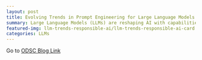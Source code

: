 ```yaml
---
layout: post
title: Evolving Trends in Prompt Engineering for Large Language Models (LLMs) with Built-in Responsible AI Practices
summary: Large Language Models (LLMs) are reshaping AI with capabilities like search and chatbots. We delve into challenges and innovations in LLMs covering four critical dimensions as Prompt Engineering, Evaluation, Optimization, and Responsible AI 
featured-img: llm-trends-responsible-ai/llm-trends-responsible-ai-card
categories: LLMs
---
```


Go to [ODSC Blog Link](https://opendatascience.com/evolving-trends-in-prompt-engineering-for-large-language-models-llms-with-built-in-responsible-ai-practices/) 